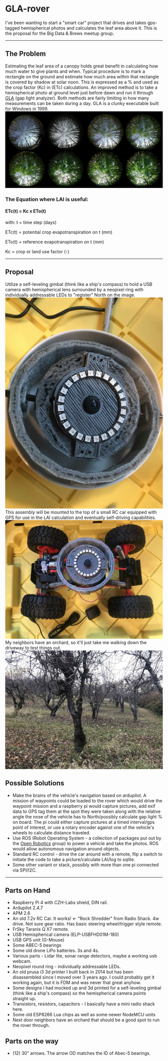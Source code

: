 # GLA-rover

I've been wanting to start a "smart car" project that drives and takes gps-tagged hemispherical photos and calculates the leaf area above it. This is the proposal for the Big Data & Brews meetup group.
***
## The Problem
Estimating the leaf area of a canopy holds great benefit in calculating how much water to give plants and when. Typical procedure is to mark a rectangle on the ground and estimate how much area within that rectangle is covered by shadow at solar noon. This is expressed as a % and used as the crop factor (Kc) in (ETc) calculations. An improved method is to take a hemispherical photo at ground level just before dawn and run it through [GLA](https://www.caryinstitute.org/science/our-scientists/dr-charles-d-canham/gap-light-analyzer-gla) (gap light analyzer). Both methods are fairly limiting in how many measurements can be taken during a day. GLA is a clunky executable built for Windows in 1999. 
![image](LAI/TSsmall.jpg)

### The Equation where LAI is useful: 

#### ETc(t) = Kc x ETo(t)
with: t = time step (days)

ETc(t) = potential crop evapotranspiration on t (mm)

ETo(t) = reference evapotranspiration on t (mm)

Kc = crop or land use factor (-)
***



## Proposal
Utilize a self-leveling gimbal (think like a ship's compass) to hold a USB camera with hemispherical lens surrounded by a neopixel ring with individually addressable LEDs to "register" North on the image. 
![image](photos/IMG_6799_.jpg)
This assembly will be mounted to the top of a small RC car equipped with GPS for use in the LAI calculation and eventually self-driving capabilities. 
![image](photos/IMG_6802_.jpg)
My neighbors have an orchard, so it'll just take me walking down the driveway to test things out. 
![image](photos/IMG_6793_.jpg)


## Possible Solutions

* Make the brains of the vehicle's navigation based on ardupilot. A mission of waypoints could be loaded to the rover which would drive the waypoint mission and a raspberry pi would capture pictures, add exif data to GPS tag them at the spot they were taken along with the relative angle the nose of the vehicle has to North/possibly calculate gap light % on board. The pi could either capture pictures at a timed interval/gps point of interest, or use a rotary encoder against one of the vehicle's wheels to calculate distance traveled.
* Use ROS (Robot Operating System - a collection of packages put out by the [Open Robotics](https://www.openrobotics.org/) group) to power a vehicle and take the photos. ROS would allow autonomous navigation around objects.
* Standard RC control - drive the car around with a remote, flip a switch to initiate the code to take a picture/calculate LAI/log to sqlite. 
* Some other variant or stack, possibly with more than one pi connected via SPI/I2C. 

***

## Parts on Hand

* Raspberry Pi 4 with CZH-Labs shield, DIN rail.
* Ardupilot 2.4.7
* APM 2.6
* An old 7.2v RC Car. It works! <- "Rock Shredder" from Radio Shack. 4w drive. Not sure gear ratio. Has basic steering wheel/trigger style remote. 
* FrSky Taranis Q X7 remote. 
* USB Hemispherical camera (ELP-USBFHD01M-180)
* USB GPS unit (G-Mouse)
* Some ABEC-5 bearings
* Some old drone LiPo batteries. 3s and 4s. 
* Various parts - Lidar lite, sonar range detectors, maybe a working usb webcam.
* Neopixel round ring - individually addressable LEDs. 
* An old prusa i3 3d printer I built back in 2014 but has been disassembled since I moved over 3 years ago. I could probably get it working again, but it is FDM and was never that great anyhow.  
* Some designs I had mocked up and 3d printed for a self-leveling gimbal (think like a ship's compass) so the hemispherical camera points straight up.
* Transistors, resistors, capacitors - I basically have a mini radio shack here. 
* Some old ESP8266 Lua chips as well as some newer NodeMCU units
* Next door neighbors have an orchard that should be a good spot to run the rover through.

## Parts on the way
* (12) 30" arrows. The arrow OD matches the ID of Abec-5 bearings. 

